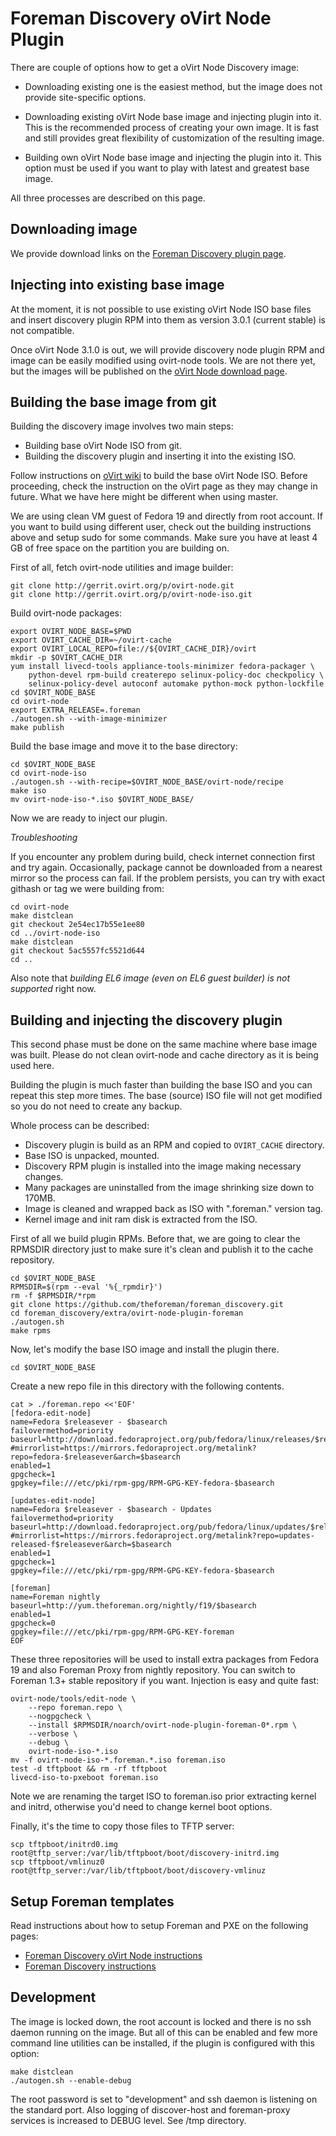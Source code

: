 Foreman Discovery oVirt Node Plugin
===================================

There are couple of options how to get a oVirt Node Discovery image:

* Downloading existing one is the easiest method, but the image does not
  provide site-specific options.

* Downloading existing oVirt Node base image and injecting plugin into it.
  This is the recommended process of creating your own image. It is fast and
  still provides great flexibility of customization of the resulting image.

* Building own oVirt Node base image and injecting the plugin into it. This
  option must be used if you want to play with latest and greatest base image.

All three processes are described on this page.

Downloading image
-----------------

We provide download links on the [Foreman Discovery plugin
page](https://github.com/theforeman/foreman_discovery).

Injecting into existing base image
----------------------------------

At the moment, it is not possible to use existing oVirt Node ISO base files
and insert discovery plugin RPM into them as version 3.0.1 (current stable) is
not compatible.

Once oVirt Node 3.1.0 is out, we will provide discovery node plugin RPM and
image can be easily modified using ovirt-node tools. We are not there yet, but
the images will be published on the [oVirt Node download
page](http://www.ovirt.org/Node).

Building the base image from git
--------------------------------

Building the discovery image involves two main steps:

 * Building base oVirt Node ISO from git.
 * Building the discovery plugin and inserting it into the existing ISO.

Follow instructions on [oVirt
wiki](http://www.ovirt.org/Node_Building#From_Git) to build the base oVirt
Node ISO. Before proceeding, check the instruction on the oVirt page as they
may change in future. What we have here might be different when using master.

We are using clean VM guest of Fedora 19 and directly from root account. If
you want to build using different user, check out the building instructions
above and setup sudo for some commands. Make sure you have at least 4 GB of
free space on the partition you are building on.

First of all, fetch ovirt-node utilities and image builder:

    git clone http://gerrit.ovirt.org/p/ovirt-node.git
    git clone http://gerrit.ovirt.org/p/ovirt-node-iso.git

Build ovirt-node packages:

    export OVIRT_NODE_BASE=$PWD
    export OVIRT_CACHE_DIR=~/ovirt-cache
    export OVIRT_LOCAL_REPO=file://${OVIRT_CACHE_DIR}/ovirt
    mkdir -p $OVIRT_CACHE_DIR
    yum install livecd-tools appliance-tools-minimizer fedora-packager \
        python-devel rpm-build createrepo selinux-policy-doc checkpolicy \
        selinux-policy-devel autoconf automake python-mock python-lockfile
    cd $OVIRT_NODE_BASE
    cd ovirt-node
    export EXTRA_RELEASE=.foreman
    ./autogen.sh --with-image-minimizer
    make publish

Build the base image and move it to the base directory:

    cd $OVIRT_NODE_BASE
    cd ovirt-node-iso
    ./autogen.sh --with-recipe=$OVIRT_NODE_BASE/ovirt-node/recipe
    make iso
    mv ovirt-node-iso-*.iso $OVIRT_NODE_BASE/

Now we are ready to inject our plugin.

*Troubleshooting*

If you encounter any problem during build, check internet connection first
and try again. Occasionally, package cannot be downloaded from a nearest
mirror so the process can fail. If the problem persists, you can try with
exact githash or tag we were building from:

    cd ovirt-node
    make distclean
    git checkout 2e54ec17b55e1ee80
    cd ../ovirt-node-iso
    make distclean
    git checkout 5ac5557fc5521d644
    cd ..

Also note that *building EL6 image (even on EL6 guest builder) is not
supported* right now.

Building and injecting the discovery plugin
-------------------------------------------

This second phase must be done on the same machine where base image was built.
Please do not clean ovirt-node and cache directory as it is being used here.

Building the plugin is much faster than building the base ISO and you can
repeat this step more times. The base (source) ISO file will not get modified
so you do not need to create any backup.

Whole process can be described:

 * Discovery plugin is build as an RPM and copied to `OVIRT_CACHE` directory.
 * Base ISO is unpacked, mounted.
 * Discovery RPM plugin is installed into the image making necessary changes.
 * Many packages are uninstalled from the image shrinking size down to 170MB.
 * Image is cleaned and wrapped back as ISO with ".foreman." version tag.
 * Kernel image and init ram disk is extracted from the ISO.

First of all we build plugin RPMs. Before that, we are going to clear the
RPMSDIR directory just to make sure it's clean and publish it to the cache repository.

    cd $OVIRT_NODE_BASE
    RPMSDIR=$(rpm --eval '%{_rpmdir}')
    rm -f $RPMSDIR/*rpm
    git clone https://github.com/theforeman/foreman_discovery.git
    cd foreman_discovery/extra/ovirt-node-plugin-foreman
    ./autogen.sh
    make rpms

Now, let's modify the base ISO image and install the plugin there.

    cd $OVIRT_NODE_BASE

Create a new repo file in this directory with the following contents.

    cat > ./foreman.repo <<'EOF'
    [fedora-edit-node]
    name=Fedora $releasever - $basearch
    failovermethod=priority
    baseurl=http://download.fedoraproject.org/pub/fedora/linux/releases/$releasever/Everything/$basearch/os/
    #mirrorlist=https://mirrors.fedoraproject.org/metalink?repo=fedora-$releasever&arch=$basearch
    enabled=1
    gpgcheck=1
    gpgkey=file:///etc/pki/rpm-gpg/RPM-GPG-KEY-fedora-$basearch

    [updates-edit-node]
    name=Fedora $releasever - $basearch - Updates
    failovermethod=priority
    baseurl=http://download.fedoraproject.org/pub/fedora/linux/updates/$releasever/$basearch/
    #mirrorlist=https://mirrors.fedoraproject.org/metalink?repo=updates-released-f$releasever&arch=$basearch
    enabled=1
    gpgcheck=1
    gpgkey=file:///etc/pki/rpm-gpg/RPM-GPG-KEY-fedora-$basearch

    [foreman]
    name=Foreman nightly
    baseurl=http://yum.theforeman.org/nightly/f19/$basearch
    enabled=1
    gpgcheck=0
    gpgkey=file:///etc/pki/rpm-gpg/RPM-GPG-KEY-foreman
    EOF

These three repositories will be used to install extra packages from Fedora 19
and also Foreman Proxy from nightly repository. You can switch to Foreman 1.3+
stable repository if you want. Injection is easy and quite fast:

    ovirt-node/tools/edit-node \
        --repo foreman.repo \
        --nogpgcheck \
        --install $RPMSDIR/noarch/ovirt-node-plugin-foreman-0*.rpm \
        --verbose \
        --debug \
        ovirt-node-iso-*.iso
    mv -f ovirt-node-iso-*.foreman.*.iso foreman.iso
    test -d tftpboot && rm -rf tftpboot
    livecd-iso-to-pxeboot foreman.iso

Note we are renaming the target ISO to foreman.iso prior extracting kernel and
initrd, otherwise you'd need to change kernel boot options.

Finally, it's the time to copy those files to TFTP server:

    scp tftpboot/initrd0.img root@tftp_server:/var/lib/tftpboot/boot/discovery-initrd.img
    scp tftpboot/vmlinuz0 root@tftp_server:/var/lib/tftpboot/boot/discovery-vmlinuz

Setup Foreman templates
-----------------------

Read instructions about how to setup Foreman and PXE on the following pages:

* [Foreman Discovery oVirt Node instructions](../../README.ovirt_image.md)
* [Foreman Discovery instructions](../../README.md)

Development
-----------

The image is locked down, the root account is locked and there is no ssh
daemon running on the image. But all of this can be enabled and few more
command line utilities can be installed, if the plugin is configured with this
option:

    make distclean
    ./autogen.sh --enable-debug

The root password is set to "development" and ssh daemon is listening on the
standard port. Also logging of discover-host and foreman-proxy services is
increased to DEBUG level. See /tmp directory.

